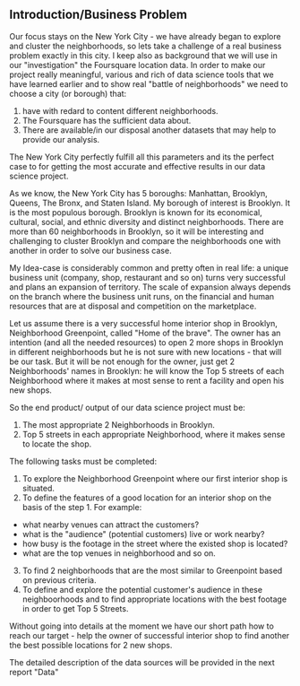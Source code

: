 ## Introduction/Business Problem
  Our focus stays on the New York City - we have already began to explore and cluster the neighborhoods, so lets take a challenge of a real business problem exactly in this city. I keep also as background that we will use in our "investigation" the Foursquare location data. In order to make our project really meaningful, various and rich of data science tools that we have learned earlier and to show real "battle of neighborhoods" we need to choose a city (or borough) that:
1. have with redard to content different neighborhoods.
2. The Foursquare has the sufficient data about.
3. There are available/in our disposal another datasets that may help to provide our analysis.

  The New York City perfectly fulfill all this parameters and its the perfect case to for getting the most accurate and effective results in our data science project.

  As we know, the New York City has 5 boroughs: Manhattan, Brooklyn, Queens, The Bronx, and Staten Island. 
My borough of interest is Brooklyn. It is the most populous borough. Brooklyn is known for its economical, cultural, social, and ethnic diversity and distinct neighborhoods. There are more than 60 neighborhoods in Brooklyn, so it will be interesting and challenging to cluster Brooklyn and compare the neighborhoods one with another in order to solve our business case.

  My Idea-case is considerably common and pretty often in real life: 
a unique business unit (company, shop, restaurant and so on) turns very successful and plans an expansion of territory. The scale of expansion always depends on the branch where the business unit runs, on the financial and human resources that are at disposal and competition on the marketplace.

 Let us assume there is a very successful home interior shop in Brooklyn, Neighborhood Greenpoint, called "Home of the brave".
The owner has an intention (and all the needed resources) to open 2 more shops in Brooklyn in different neighborhoods but he is not sure with new locations - that will be our task. 
But it will be not enough for the owner, just get 2 Neighborhoods' names in Brooklyn: he will know the Top 5 streets of each Neighborhood where it makes at most sense to rent a facility and open his new shops. 

 So the end product/ output of our data science project must be: 
1. The most appropriate 2 Neighborhoods in Brooklyn.
2. Top 5 streets in each appropriate Neighborhood, where it makes sense to locate the shop.

  The following tasks must be completed:
 1. To explore the Neighborhood Greenpoint where our first interior shop is situated.
 2. To define the features of a good location for an interior shop on the basis of the step 1. For example:
  - what nearby venues can attract the customers?
  - what is the "audience" (potential customers) live or work nearby?
  - how busy is the footage in the street where the existed shop is located?
  - what are the top venues in neighborhood and so on.
3. To find 2 neighborhoods that are the most similar to Greenpoint based on previous criteria.
4. To define and explore the potential customer's audience in these neighboorhoods and to find appropriate locations with the best footage in order to get Top 5 Streets.

  Without going into details at the moment we have our short path how to reach our target - help the owner of successful interior shop to find another the best possible locations for 2 new shops.
  
  The detailed description of the data sources will be provided in the next report "Data"

